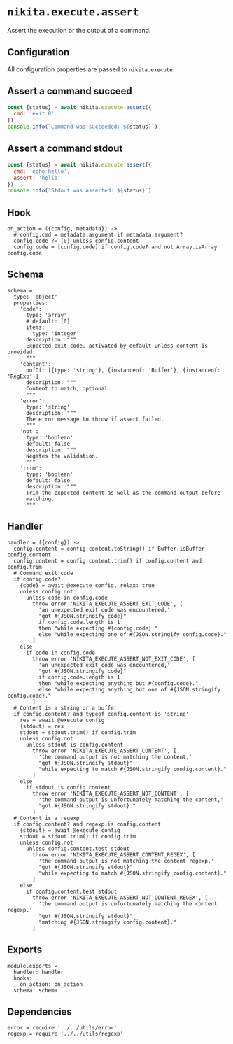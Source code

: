 
# `nikita.execute.assert`

Assert the execution or the output of a command.

## Configuration

All configuration properties are passed to `nikita.execute`.

## Assert a command succeed

```js
const {status} = await nikita.execute.assert({
  cmd: 'exit 0'
})
console.info(`Command was succeeded: ${status}`)
```

## Assert a command stdout

```js
const {status} = await nikita.execute.assert({
  cmd: 'echo hello',
  assert: 'hello'
})
console.info(`Stdout was asserted: ${status}`)
```

## Hook

    on_action = ({config, metadata}) ->
      # config.cmd = metadata.argument if metadata.argument?
      config.code ?= [0] unless config.content
      config.code = [config.code] if config.code? and not Array.isArray config.code

## Schema

    schema =
      type: 'object'
      properties:
        'code':
          type: 'array'
          # default: [0]
          items:
            type: 'integer'
          description: """
          Expected exit code, activated by default unless content is provided.
          """
        'content':
          onfOf: [{type: 'string'}, {instanceof: 'Buffer'}, {instanceof: 'RegExp'}]
          description: """
          Content to match, optional.
          """
        'error':
          type: 'string'
          description: """
          The error message to throw if assert failed.
          """
        'not':
          type: 'boolean'
          default: false
          description: """
          Negates the validation.
          """
        'trim':
          type: 'boolean'
          default: false
          description: """
          Trim the expected content as well as the command output before
          matching.
          """

## Handler

    handler = ({config}) ->
      config.content = config.content.toString() if Buffer.isBuffer config.content
      config.content = config.content.trim() if config.content and config.trim
      # Command exit code
      if config.code?
        {code} = await @execute config, relax: true
        unless config.not
          unless code in config.code
            throw error 'NIKITA_EXECUTE_ASSERT_EXIT_CODE', [
              'an unexpected exit code was encountered,'
              "got #{JSON.stringify code}"
              if config.code.length is 1
              then "while expecting #{config.code}."
              else "while expecting one of #{JSON.stringify config.code}."
            ]
        else
          if code in config.code
            throw error 'NIKITA_EXECUTE_ASSERT_NOT_EXIT_CODE', [
              'an unexpected exit code was encountered,'
              "got #{JSON.stringify code}"
              if config.code.length is 1
              then "while expecting anything but #{config.code}."
              else "while expecting anything but one of #{JSON.stringify config.code}."
            ]
      # Content is a string or a buffer
      if config.content? and typeof config.content is 'string'
        res = await @execute config
        {stdout} = res
        stdout = stdout.trim() if config.trim
        unless config.not
          unless stdout is config.content
            throw error 'NIKITA_EXECUTE_ASSERT_CONTENT', [
              'the command output is not matching the content,'
              "got #{JSON.stringify stdout}"
              "while expecting to match #{JSON.stringify config.content}."
            ]
        else
          if stdout is config.content
            throw error 'NIKITA_EXECUTE_ASSERT_NOT_CONTENT', [
              'the command output is unfortunately matching the content,'
              "got #{JSON.stringify stdout}."
            ]
      # Content is a regexp
      if config.content? and regexp.is config.content
        {stdout} = await @execute config
        stdout = stdout.trim() if config.trim
        unless config.not
          unless config.content.test stdout
            throw error 'NIKITA_EXECUTE_ASSERT_CONTENT_REGEX', [
              'the command output is not matching the content regexp,'
              "got #{JSON.stringify stdout}"
              "while expecting to match #{JSON.stringify config.content}."
            ]
        else
          if config.content.test stdout
            throw error 'NIKITA_EXECUTE_ASSERT_NOT_CONTENT_REGEX', [
              'the command output is unfortunately matching the content regexp,'
              "got #{JSON.stringify stdout}"
              "matching #{JSON.stringify config.content}."
            ]

## Exports

    module.exports =
      handler: handler
      hooks:
        on_action: on_action
      schema: schema

## Dependencies

    error = require '../../utils/error'
    regexp = require '../../utils/regexp'
